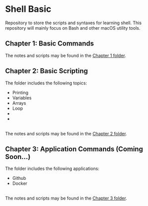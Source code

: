 # Shell Basic
Repository to store the scripts and syntaxes for learning shell. This repository will mainly focus on Bash and other macOS utility tools. 

## Chapter 1: Basic Commands
The notes and scripts may be found in the <a href="https://github.com/jacquessham/shell_basic/tree/main/ch1">Chapter 1 folder</a>.

## Chapter 2: Basic Scripting
The folder includes the following topics:
<ul>
	<li>Printing</li>
	<li>Variables</li>
	<li>Arrays</li>
	<li>Loop</li>
	<li></li>
	<li></li>
</ul>
<br>
The notes and scripts may be found in the <a href="https://github.com/jacquessham/shell_basic/tree/main/ch2">Chapter 2 folder</a>.

## Chapter 3: Application Commands (Coming Soon...)
The folder includes the following applications:
<ul>
	<li>Github</li>
	<li>Docker</li>
</ul>
<br>
The notes and scripts may be found in the <a href="https://github.com/jacquessham/shell_basic/tree/main/ch3">Chapter 3 folder</a>.